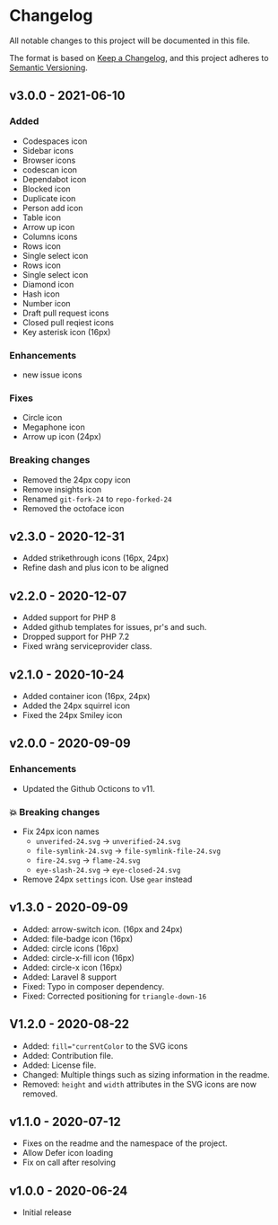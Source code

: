 # Changelog

All notable changes to this project will be documented in this file.

The format is based on [Keep a Changelog](https://keepachangelog.com), and this project adheres to [Semantic Versioning](https://semver.org).

## v3.0.0 - 2021-06-10

### Added 

- Codespaces icon 
- Sidebar icons 
- Browser icons 
- codescan icon 
- Dependabot icon 
- Blocked icon 
- Duplicate icon 
- Person add icon 
- Table icon 
- Arrow up icon 
- Columns icons 
- Rows icon 
- Single select icon
- Rows icon 
- Single select icon 
- Diamond icon 
- Hash icon 
- Number icon 
- Draft pull request icons
- Closed pull reqiest icons 
- Key asterisk icon (16px)

### Enhancements 

- new issue icons

### Fixes 

- Circle icon 
- Megaphone icon 
- Arrow up icon (24px)

### Breaking changes 

- Removed the 24px copy icon
- Remove insights icon 
- Renamed `git-fork-24` to `repo-forked-24`
- Removed the octoface icon

## v2.3.0 - 2020-12-31

- Added strikethrough icons (16px, 24px)
- Refine dash and plus icon to be aligned 

## v2.2.0 - 2020-12-07

- Added support for PHP 8
- Added github templates for issues, pr's and such.
- Dropped support for PHP 7.2
- Fixed wràng serviceprovider class.

## v2.1.0 - 2020-10-24

- Added container icon (16px, 24px)
- Added the 24px squirrel icon
- Fixed the 24px Smiley icon 


## v2.0.0 - 2020-09-09

### Enhancements

- Updated the Github Octicons to v11.

### 💥 Breaking changes

- Fix 24px icon names
  - `unverifed-24.svg` → `unverified-24.svg`
  - `file-symlink-24.svg` → `file-symlink-file-24.svg`
  - `fire-24.svg` → `flame-24.svg`
  - `eye-slash-24.svg` → `eye-closed-24.svg`
- Remove 24px `settings` icon. Use `gear` instead

## v1.3.0 - 2020-09-09

- Added: arrow-switch icon. (16px and 24px)
- Added: file-badge icon (16px)
- Added: circle icons (16px)
- Added: circle-x-fill icon (16px)
- Added: circle-x icon (16px)
- Added: Laravel 8 support
- Fixed: Typo in composer dependency.
- Fixed: Corrected positioning for `triangle-down-16`

## V1.2.0 - 2020-08-22

- Added: `fill="currentColor` to the SVG icons 
- Added: Contribution file.
- Added: License file.
- Changed: Multiple things such as sizing information in the readme.
- Removed: `height` and `width` attributes in the SVG icons are now removed. 

## v1.1.0 - 2020-07-12

- Fixes on the readme and the namespace of the project. 
- Allow Defer icon loading 
- Fix on call after resolving

## v1.0.0 - 2020-06-24

- Initial release
